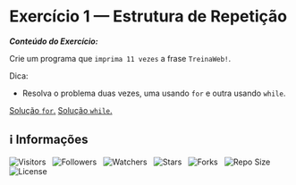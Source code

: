 <!-- Título -->
# Exercício 1 — Estrutura de Repetição

***Conteúdo do Exercício:***

Crie um programa que `imprima 11 vezes` a frase `TreinaWeb!`.

Dica:

* Resolva o problema duas vezes, uma usando `for` e outra usando `while`.

[Solução `for`.](main_for.c)
[Solução `while`.](main_while.c)

<!-- Informações -->
## &#8505; Informações

![Visitors](https://api.visitorbadge.io/api/visitors?path=Devsgeeknerd%2Fexe-1-est-rep-exe-pra-est-rep-bas&label=Visitantes&labelColor=%23700070&labelStyle=none&countColor=%23000fff&style=plastic&color=%23ffffff "Total de Visitantes")
&nbsp;
![Followers](https://img.shields.io/github/followers/Devsgeeknerd?style=p&label=Seguidores&labelColor=800080&color=000fff "Total de Seguidores")
&nbsp;
![Watchers](https://img.shields.io/github/watchers/Devsgeeknerd/exe-1-est-rep-exe-pra-est-rep-bas?style=p&label=Observadores&labelColor=800080&color=000fff "Total de Observadores")
&nbsp;
![Stars](https://img.shields.io/github/stars/Devsgeeknerd/exe-1-est-rep-exe-pra-est-rep-bas?style=p&label=Estrelas&labelColor=800080&color=000fff "Total de Estrelas")
&nbsp;
![Forks](https://img.shields.io/github/forks/Devsgeeknerd/exe-1-est-rep-exe-pra-est-rep-bas?style=p&label=Bifurcações&labelColor=800080&color=000fff "Total de Bifurcações")
&nbsp;
![Repo Size](https://img.shields.io/github/repo-size/Devsgeeknerd/exe-1-est-rep-exe-pra-est-rep-bas?style=p&label=Tamanho&labelColor=800080&color=000fff "Tamanho do Repositório")
&nbsp;
![License](https://img.shields.io/github/license/Devsgeeknerd/exe-1-est-rep-exe-pra-est-rep-bas?style=p&label=Licença&labelColor=800080&color=000fff "Licença do Repositório")
